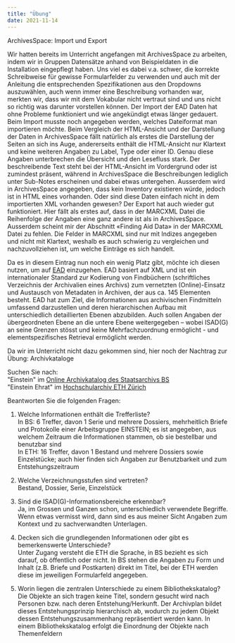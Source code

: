 ```yaml
---
title: "Übung"
date: 2021-11-14
---
```


ArchivesSpace: Import und Export

Wir hatten bereits im Unterricht angefangen mit ArchivesSpace zu arbeiten, indem wir in Gruppen Datensätze anhand von Beispieldaten in die Installation eingepflegt haben. Uns viel es dabei v.a. schwer, die korrekte Schreibweise für gewisse Formularfelder zu verwenden und auch mit der Anleitung die entsprechenden Spezifikationen aus den Dropdowns auszuwählen, auch wenn immer eine Beschreibung vorhanden war, merkten wir, dass wir mit dem Vokabular nicht vertraut sind und uns nicht so richtig was darunter vorstellen können.
Der Import der EAD Daten hat ohne Probleme funktioniert und wie angekündigt etwas länger gedauert. Beim Import musste noch angegeben werden, welches Dateiformat man importieren möchte. Beim Vergleich der HTML-Ansicht und der Darstellung der Daten in ArchivesSpace fällt natürlich als erstes die Darstellung der Seiten an sich ins Auge, andererseits enthält die HTML-Ansicht nur Klartext und keine weiteren Angaben zu Label, Type oder einer ID. Genau diese Angaben unterbrechen die Übersicht und den Lesefluss stark. Der beschreibende Text steht bei der HTML-Ansicht im Vordergrund oder ist zumindest präsent, während in ArchivesSpace die Beschreibungen lediglich unter Sub-Notes erscheinen und dabei etwas untergehen. Ausserdem wird in ArchivesSpace angegeben, dass kein Inventory existieren würde, jedoch ist in HTML eines vorhanden. Oder sind diese Daten einfach nicht in dem importierten XML vorhanden gewesen?
Der Export hat auch wieder gut funktioniert. Hier fällt als erstes auf, dass in der MARCXML Datei die Reihenfolge der Angaben eine ganz andere ist als in ArchivesSpace. Ausserdem scheint mir der Abschnitt «Finding Aid Data» in der MARCXML Datei zu fehlen. Die Felder in MARCXML sind nur mit Indizes angegeben und nicht mit Klartext, weshalb es auch schwierig zu vergleichen und nachzuvollziehen ist, um welche Einträge es sich handelt.

Da es in diesem Eintrag nun noch ein wenig Platz gibt, möchte ich diesen nutzen, um auf [EAD](https://wiki.dnb.de/display/DINIAGKIM/KIM+WS+2014?preview=/90410326/92570339/20140414_KIMWS_EAD.pdf) einzugehen. EAD basiert auf XML und ist ein internationaler Standard zur Kodierung von Findbüchern (schriftliches Verzeichnis der Archivalien eines Archivs) zum vernetzten (Online)-Einsatz und Austausch von Metadaten in Archiven, der aus ca. 145 Elementen besteht. EAD hat zum Ziel, die Informationen aus archivischen Findmitteln umfassend darzustellen und deren hierarchischen Aufbau mit unterschiedlich detaillierten Ebenen abzubilden. Auch sollen Angaben der übergeordneten Ebene an die untere Ebene weitergegeben – wobei ISAD(G) an seine Grenzen stösst und keine Mehrfachzuordnung ermöglicht - und elementspezifisches Retrieval ermöglicht werden.

Da wir im Unterricht nicht dazu gekommen sind, hier noch der Nachtrag zur Übung: Archivkataloge

Suchen Sie nach:  
        "Einstein" im [Online Archivkatalog des Staatsarchivs BS](https://query.staatsarchiv.bs.ch/query/suchinfo.aspx)   
        "Einstein Ehrat" im [Hochschularchiv ETH Zürich](http://archivdatenbank-online.ethz.ch/)

Beantworten Sie die folgenden Fragen:

1. Welche Informationen enthält die Trefferliste?   
In BS: 6 Treffer, davon 1 Serie und mehrere Dossiers, mehrheitlich Briefe und Protokolle einer Arbeitsgruppe EINSTEIN; es ist angegeben, aus welchem Zeitraum die Informationen stammen, ob sie bestellbar und benutzbar sind  
In ETH: 16 Treffer, davon 1 Bestand und mehrere Dossiers sowie Einzelstücke; auch hier finden sich Angaben zur Benutzbarkeit und zum Entstehungszeitraum  
        
2. Welche Verzeichnungsstufen sind vertreten?   
Bestand, Dossier, Serie, Einzelstück  

3. Sind die ISAD(G)-Informationsbereiche erkennbar?   
Ja, im Grossen und Ganzen schon, unterschiedlich verwendete Begriffe. Wenn etwas vermisst wird, dann sind es aus meiner Sicht Angaben zum Kontext und zu sachverwandten Unterlagen.

4. Decken sich die grundlegenden Informationen oder gibt es bemerkenswerte Unterschiede?     
Unter Zugang versteht die ETH die Sprache, in BS bezieht es sich darauf, ob öffentlich oder nicht. In BS stehen die Angaben zu Form und Inhalt (z.B. Briefe und Postkarten) direkt im Titel, bei der ETH werden diese im jeweiligen Formularfeld angegeben.

5. Worin liegen die zentralen Unterschiede zu einem Bibliothekskatalog?   
Die Objekte an sich tragen keine Titel, sondern gesucht wird nach Personen bzw. nach deren Entstehung/Herkunft. Der Archivplan bildet dieses Entstehungsprinzip hierarchisch ab, wodurch zu jedem Objekt dessen Entstehungszusammenhang repräsentiert werden kann. In einem Bibliothekskatalog erfolgt die Einordnung der Objekte nach Themenfeldern
